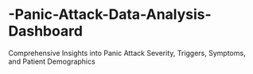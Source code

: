 # -Panic-Attack-Data-Analysis-Dashboard
Comprehensive Insights into Panic Attack Severity, Triggers, Symptoms, and Patient Demographics
